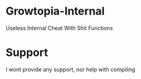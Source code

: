 # Growtopia-Internal
Useless Internal Cheat With Shit Functions

# Support
I wont provide any support, nor help with compiling
